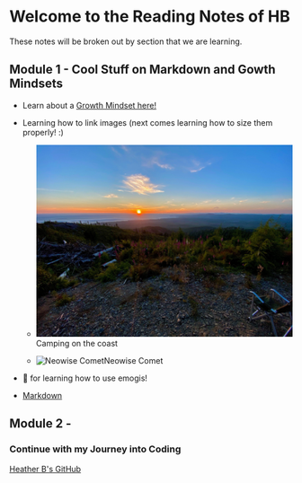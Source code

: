 # Welcome to the Reading Notes of HB
These notes will be broken out by section that we are learning.

## Module 1 - Cool Stuff on Markdown and Gowth Mindsets

- Learn about a [Growth Mindset here!](https://vbchomp.github.io/reading-notes/Growth.md)

- Learning how to link images (next comes learning how to size them properly! :)

  - ![Camping on the coast](campcoast.JPG)Camping on the coast
  
  
  - ![Neowise Comet](neowise.jpeg)Neowise Comet

- :clap:  for learning how to use emogis!

- [Markdown](https://vbchomp.github.io/reading-notes/Markdown.md)

## Module 2 - 

### Continue with my Journey into Coding
[Heather B's GitHub](https://github.com/vbchomp)





